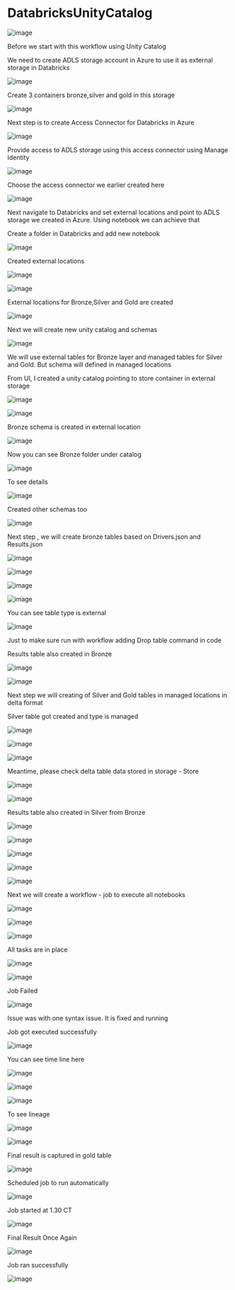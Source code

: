 # DatabricksUnityCatalog

![image](https://github.com/user-attachments/assets/7a872315-446b-48b2-bda2-99223fa691cd)

Before we start with this workflow using Unity Catalog

We need to create ADLS storage account in Azure to use it as external storage in Databricks

![image](https://github.com/user-attachments/assets/6d12ad05-4792-425b-9b6d-24171792516f)

Create 3 containers bronze,silver and gold in this storage

![image](https://github.com/user-attachments/assets/c8f76c36-b1b3-404f-9c4d-1cc5d0b5af8f)

Next step is to create Access Connector for Databricks in Azure

![image](https://github.com/user-attachments/assets/a9d49511-30b0-4b18-b292-08a4b6d3e49d)

Provide access to ADLS storage using this access connector using Manage Identity

![image](https://github.com/user-attachments/assets/1a7db419-0edf-445f-8e42-37369b5be5c3)

Choose the access connector we earlier created here 

![image](https://github.com/user-attachments/assets/13602cef-0bb3-4161-9ada-b3617a3c996a)

Next navigate to Databricks and set external locations and point to ADLS storage we created in Azure. Using notebook we can achieve that

Create a folder in Databricks and add new notebook

![image](https://github.com/user-attachments/assets/0f9ab716-2235-4f28-9f03-5fe5fc62ed69)


Created external locations 

![image](https://github.com/user-attachments/assets/748f9619-6514-4540-a6aa-7d0809b82948)

![image](https://github.com/user-attachments/assets/f0ef25a7-7b3a-4a78-a3f2-f64e9ae308d0)

External locations for Bronze,Silver and Gold are created

![image](https://github.com/user-attachments/assets/369a462b-74dd-4de3-a35c-016ef9d4d063)


Next we will create new unity catalog and schemas

![image](https://github.com/user-attachments/assets/2cda0c8b-47d8-4a19-9704-e87951f98551)

We will use external tables for Bronze layer and managed tables for Silver and Gold. But schema will defined in managed locations


From UI, I created a unity catalog pointing to store container in external storage

![image](https://github.com/user-attachments/assets/f2ce85e2-5b4c-4dc6-a77e-1e36206c14bb)


![image](https://github.com/user-attachments/assets/7557f1c5-8b26-4aa5-bf5b-df0225e6466c)


Bronze schema is created in external location

![image](https://github.com/user-attachments/assets/c963da09-3483-4d8a-9a7b-03d35422f1bd)

Now you can see Bronze folder under catalog

![image](https://github.com/user-attachments/assets/77f893cc-f17f-49ae-ad75-d1cfcab5a87d)

To see details

![image](https://github.com/user-attachments/assets/ab106137-fb78-4e0b-a941-97b4f4dc5afa)


Created other schemas too


![image](https://github.com/user-attachments/assets/6ef9cc04-fe2c-4746-a475-65ef8116112c)


Next step , we will create bronze tables based on Drivers.json and Results.json

![image](https://github.com/user-attachments/assets/2e9eb260-e80a-4d92-9d94-4ba3b0a26cd3)


![image](https://github.com/user-attachments/assets/6348d7ab-b8b0-43a4-a1d3-4871f9c29ae5)


![image](https://github.com/user-attachments/assets/5b217f41-4c54-46dd-b9b9-ac73f10ff470)


![image](https://github.com/user-attachments/assets/288bea12-e5dd-4319-af35-f441578eccf0)

You can see table type is external

![image](https://github.com/user-attachments/assets/467c4f27-492f-48c2-b15c-32e726c7a112)


Just to make sure run with workflow adding Drop table command in code

Results table also created in Bronze

![image](https://github.com/user-attachments/assets/312d4208-e7d8-42f5-8efa-2613c17e5865)


![image](https://github.com/user-attachments/assets/7520a206-8528-431f-b3d5-c23f888af704)


Next step we will creating of Silver and Gold tables in managed locations in delta format


Silver table got created and type is managed

![image](https://github.com/user-attachments/assets/3782f7db-6e94-4236-9dbb-3252a6eb6737)

![image](https://github.com/user-attachments/assets/d1e7794d-a287-4536-8434-18064f33207b)


![image](https://github.com/user-attachments/assets/453738a9-8a1d-4d5c-9da4-2b6ba7298fdf)



Meantime, please check delta table data stored in storage - Store

![image](https://github.com/user-attachments/assets/7bb877b4-c2b2-4d16-9893-a41e5f25d44a)



![image](https://github.com/user-attachments/assets/3fabffa0-50d4-4915-815a-3f61c1a62bca)


Results table also created in Silver from Bronze

![image](https://github.com/user-attachments/assets/da9e5bfb-9dc6-4aa8-a6b3-ecdd17b73622)


![image](https://github.com/user-attachments/assets/b1d254f0-8808-47dc-9970-26555e66562a)


![image](https://github.com/user-attachments/assets/55fa9485-8863-4bcc-9e1e-71c05c1bb619)


![image](https://github.com/user-attachments/assets/3eb4ef4b-ab2b-414b-a5ea-8e6625419a1a)

![image](https://github.com/user-attachments/assets/54124a07-5ca8-4d16-a883-86461134d59e)

Next we will create a workflow - job to execute all notebooks


![image](https://github.com/user-attachments/assets/57b79164-622b-4504-aac4-f868389e3c7c)


![image](https://github.com/user-attachments/assets/4170791c-1e90-487b-962a-164247502cbf)


![image](https://github.com/user-attachments/assets/790f980c-687a-4329-a684-89287e442736)


All tasks are in place

![image](https://github.com/user-attachments/assets/1c2b2376-ba87-4b5f-b4e3-40eb09bd068a)


![image](https://github.com/user-attachments/assets/e18005e1-9b5c-417f-be97-cb1717a17578)

Job Failed 

![image](https://github.com/user-attachments/assets/cd84efee-3d69-4751-af56-bb10ba6ecb6c)


Issue was with one syntax issue. It is fixed and running 

Job got executed successfully

![image](https://github.com/user-attachments/assets/92c35407-8197-4409-9522-26597962805d)


You can see time line here

![image](https://github.com/user-attachments/assets/4a30b7f2-d01d-45fb-af75-62cdd98e7016)

![image](https://github.com/user-attachments/assets/edda14fe-4eca-4fb5-b1a2-874a356d2d1b)

![image](https://github.com/user-attachments/assets/b7713f08-15de-4da0-9fe0-b1cc46b8a1bb)


To see lineage

![image](https://github.com/user-attachments/assets/8206be1d-8cf6-4a71-8f02-dba9d7d8b306)


![image](https://github.com/user-attachments/assets/c404707a-3703-4b0d-92ba-ff6cf2a35482)

Final result is captured in gold table

![image](https://github.com/user-attachments/assets/a4275528-7e8d-4962-a60a-9c066542a71a)

Scheduled job to run automatically

![image](https://github.com/user-attachments/assets/f7f63441-f673-4b00-b9aa-6013320bebab)

Job started at 1.30 CT

![image](https://github.com/user-attachments/assets/a6c3e770-7efb-4e1a-ab0f-3dc73c248085)


Final Result Once Again

![image](https://github.com/user-attachments/assets/74818425-5f7d-452c-be6c-f477a4918115)



Job ran successfully

![image](https://github.com/user-attachments/assets/79348efd-45c1-4c5c-a5cc-ef0da7fdb56d)


